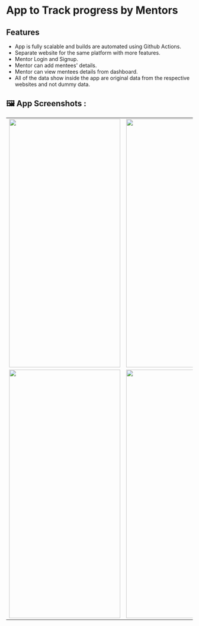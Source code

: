 # App to Track progress by Mentors

## Features

  - App is fully scalable and builds are automated using Github Actions.
  - Separate website for the same platform with more features.
  - Mentor Login and Signup.
  - Mentor can add mentees' details.
  - Mentor can view mentees details from dashboard.
  - All of the data show inside the app are original data from the respective websites and not dummy data.


<p><h2><a id="index8"></a>🖼 App Screenshots :</h2></p>
<table>
  <tr>
    <td><img src="https://user-images.githubusercontent.com/77199373/188294973-a9b27e3a-6395-4f3b-a4d8-d11125cb45f2.png" width=300 height=670></td>
     <td><img src="https://user-images.githubusercontent.com/77199373/188294976-239026d3-1c39-4ecd-9deb-bbab2e07afd3.png" width=300 height=670></td>
    <td><img src="https://user-images.githubusercontent.com/77199373/188294977-20c45aed-47c8-4723-b25b-cda67f400d7d.png" width=300 height=670></td>
  </tr>
  <tr>
    <td><img src="https://user-images.githubusercontent.com/77199373/188294978-095b214b-52eb-4fb4-8473-e962407207c5.png" width=300 height=670></td>
    <td><img src="https://user-images.githubusercontent.com/77199373/188294979-97f6bd0a-873b-43c9-a286-a844a081dcd7.png" width=300 height=670></td>
 </tr>
<!--   <tr>
    <td><img src="" width=250 height=480></td>
    <td><img src="" width=250 height=480></td>
    <td><img src="" width=250 height=480></td>
  </tr> -->
</table>
